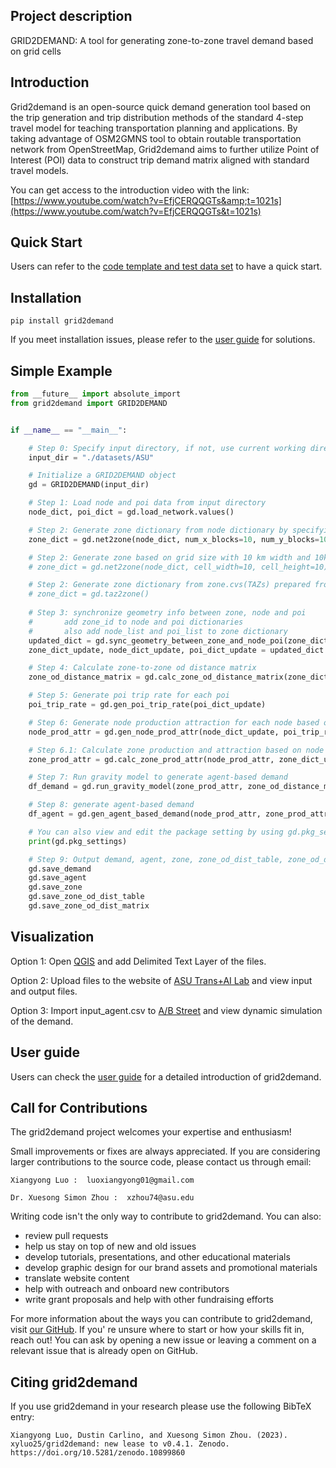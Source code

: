 ## Project description

GRID2DEMAND: A tool for generating zone-to-zone travel demand based on grid cells

## Introduction

Grid2demand is an open-source quick demand generation tool based on the trip generation and trip distribution methods of the standard 4-step travel model for teaching transportation planning and applications. By taking advantage of OSM2GMNS tool to obtain routable transportation network from OpenStreetMap, Grid2demand aims to further utilize Point of Interest (POI) data to construct trip demand matrix aligned with standard travel models.

You can get access to the introduction video with the link: [https://www.youtube.com/watch?v=EfjCERQQGTs&amp;t=1021s](https://www.youtube.com/watch?v=EfjCERQQGTs&t=1021s)

## Quick Start

Users can refer to the [code template and test data set](https://github.com/asu-trans-ai-lab/grid2demand) to have a quick start.

## Installation

```
pip install grid2demand
```

If you meet installation issues, please refer to the [user guide](https://github.com/asu-trans-ai-lab/grid2demand) for solutions.

## Simple Example

```python
from __future__ import absolute_import
from grid2demand import GRID2DEMAND


if __name__ == "__main__":

    # Step 0: Specify input directory, if not, use current working directory as default input directory
    input_dir = "./datasets/ASU"

    # Initialize a GRID2DEMAND object
    gd = GRID2DEMAND(input_dir)

    # Step 1: Load node and poi data from input directory
    node_dict, poi_dict = gd.load_network.values()

    # Step 2: Generate zone dictionary from node dictionary by specifying number of x blocks and y blocks
    zone_dict = gd.net2zone(node_dict, num_x_blocks=10, num_y_blocks=10)

    # Step 2: Generate zone based on grid size with 10 km width and 10km height for each zone
    # zone_dict = gd.net2zone(node_dict, cell_width=10, cell_height=10)

    # Step 2: Generate zone dictionary from zone.cvs(TAZs) prepared from users.
    # zone_dict = gd.taz2zone()
    
    # Step 3: synchronize geometry info between zone, node and poi
    #       add zone_id to node and poi dictionaries
    #       also add node_list and poi_list to zone dictionary
    updated_dict = gd.sync_geometry_between_zone_and_node_poi(zone_dict, node_dict, poi_dict)
    zone_dict_update, node_dict_update, poi_dict_update = updated_dict.values()

    # Step 4: Calculate zone-to-zone od distance matrix
    zone_od_distance_matrix = gd.calc_zone_od_distance_matrix(zone_dict_update)

    # Step 5: Generate poi trip rate for each poi
    poi_trip_rate = gd.gen_poi_trip_rate(poi_dict_update)

    # Step 6: Generate node production attraction for each node based on poi_trip_rate
    node_prod_attr = gd.gen_node_prod_attr(node_dict_update, poi_trip_rate)

    # Step 6.1: Calculate zone production and attraction based on node production and attraction
    zone_prod_attr = gd.calc_zone_prod_attr(node_prod_attr, zone_dict_update)

    # Step 7: Run gravity model to generate agent-based demand
    df_demand = gd.run_gravity_model(zone_prod_attr, zone_od_distance_matrix)

    # Step 8: generate agent-based demand
    df_agent = gd.gen_agent_based_demand(node_prod_attr, zone_prod_attr, df_demand=df_demand)

    # You can also view and edit the package setting by using gd.pkg_settings
    print(gd.pkg_settings)

    # Step 9: Output demand, agent, zone, zone_od_dist_table, zone_od_dist_matrix files
    gd.save_demand
    gd.save_agent
    gd.save_zone
    gd.save_zone_od_dist_table
    gd.save_zone_od_dist_matrix
```

## Visualization

Option 1: Open [QGIS](https://www.qgis.org/) and add Delimited Text Layer of the files.

Option 2: Upload files to the website of [ASU Trans+AI Lab](https://asu-trans-ai-lab.github.io/index.html#/) and view input and output files.

Option 3: Import input_agent.csv to [A/B Street](https://a-b-street.github.io/docs/howto/asu.html) and view dynamic simulation of the demand.

## User guide

Users can check the [user guide](https://github.com/asu-trans-ai-lab/grid2demand/blob/main/README.md) for a detailed introduction of grid2demand.

## Call for Contributions

The grid2demand project welcomes your expertise and enthusiasm!

Small improvements or fixes are always appreciated. If you are considering larger contributions to the source code, please contact us through email:

    Xiangyong Luo :  luoxiangyong01@gmail.com
    
    Dr. Xuesong Simon Zhou :  xzhou74@asu.edu

Writing code isn't the only way to contribute to grid2demand. You can also:

* review pull requests
* help us stay on top of new and old issues
* develop tutorials, presentations, and other educational materials
* develop graphic design for our brand assets and promotional materials
* translate website content
* help with outreach and onboard new contributors
* write grant proposals and help with other fundraising efforts

For more information about the ways you can contribute to grid2demand, visit [our GitHub](https://github.com/asu-trans-ai-lab/grid2demand). If you' re unsure where to start or how your skills fit in, reach out! You can ask by opening a new issue or leaving a comment on a relevant issue that is already open on GitHub.

## Citing grid2demand

If you use grid2demand in your research please use the following BibTeX entry:

```
Xiangyong Luo, Dustin Carlino, and Xuesong Simon Zhou. (2023). xyluo25/grid2demand: new lease to v0.4.1. Zenodo. https://doi.org/10.5281/zenodo.10899860
```

